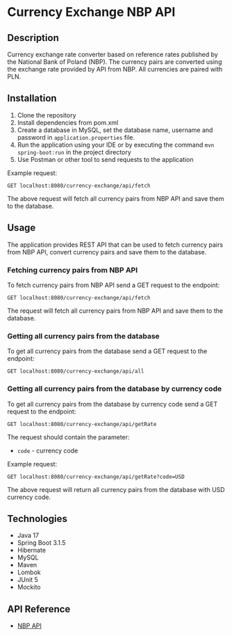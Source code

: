 # Currency Exchange NBP API

## Description
Currency exchange rate converter based on reference rates published by the National Bank of Poland (NBP).
The currency pairs are converted using the exchange rate provided by API from NBP. All currencies are paired with PLN.

## Installation
1. Clone the repository
2. Install dependencies from pom.xml
3. Create a database in MySQL, set the database name, username and password in `application.properties` file. 
4. Run the application using your IDE or by executing the command `mvn spring-boot:run` in the project directory
5. Use Postman or other tool to send requests to the application

Example request:
```
GET localhost:8080/currency-exchange/api/fetch
```
The above request will fetch all currency pairs from NBP API and save them to the database.

## Usage
The application provides REST API that can be used to fetch currency pairs from NBP API, convert currency pairs and save them to the database.

### Fetching currency pairs from NBP API
To fetch currency pairs from NBP API send a GET request to the endpoint:
```
GET localhost:8080/currency-exchange/api/fetch
```
The request will fetch all currency pairs from NBP API and save them to the database.

[//]: # (### Converting currency pairs)

[//]: # (To convert currency pairs send a GET request to the endpoint:)

[//]: # (```)

[//]: # (GET localhost:8080/currency-exchange/api/convert)

[//]: # (```)

[//]: # (The request should contain the parameters:)

[//]: # (- `from` - currency code of the currency to be converted)

[//]: # (- `to` - currency code of the currency to be converted to)

[//]: # (- `amount` - amount of money to be converted)

[//]: # ()
[//]: # (Example request:)

[//]: # (```)

[//]: # (GET localhost:8080/currency-exchange/api/convert?from=EUR&to=PLN&amount=100)

[//]: # (```)

[//]: # (The above request will convert 100 EUR to PLN using the exchange rate from NBP API.)

[//]: # (### Saving currency pairs to the database)

[//]: # (To save currency pairs to the database send a GET request to the endpoint:)

[//]: # (```)

[//]: # (GET localhost:8080/currency-exchange/api/save)

[//]: # (```)

[//]: # (The request will save all currency pairs from NBP API to the database.)

### Getting all currency pairs from the database
To get all currency pairs from the database send a GET request to the endpoint:
```
GET localhost:8080/currency-exchange/api/all
```

### Getting all currency pairs from the database by currency code
To get all currency pairs from the database by currency code send a GET request to the endpoint:
```
GET localhost:8080/currency-exchange/api/getRate
```
The request should contain the parameter:
- `code` - currency code

Example request:
```
GET localhost:8080/currency-exchange/api/getRate?code=USD
```
The above request will return all currency pairs from the database with USD currency code.


## Technologies
- Java 17
- Spring Boot 3.1.5
- Hibernate 
- MySQL
- Maven
- Lombok
- JUnit 5
- Mockito

## API Reference
- [NBP API](http://api.nbp.pl/)

